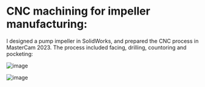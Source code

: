 # CNC machining for impeller manufacturing:

I designed a pump impeller in SolidWorks, and prepared the CNC process in MasterCam 2023. 
The process included facing, drilling, countoring and pocketing:

![image](https://github.com/hajnayeb/CNC1/assets/74108898/ad4325cd-f6ec-4755-9077-de1f4f3875a9)


![image](https://github.com/hajnayeb/CNC1/assets/74108898/73978478-5f1c-44a5-8ffa-8c3ae3aed1e7)


